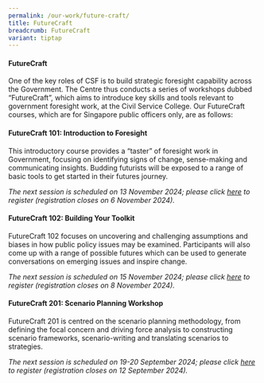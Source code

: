 ```yaml
---
permalink: /our-work/future-craft/
title: FutureCraft
breadcrumb: FutureCraft
variant: tiptap
---
```

<h4><strong>FutureCraft</strong></h4>
<p>One of the key roles of CSF is to build strategic foresight capability
across the Government. The Centre thus conducts a series of workshops dubbed
“FutureCraft”, which aims to introduce key skills and tools relevant to
government foresight work, at the Civil Service College. Our FutureCraft
courses, which are for Singapore public officers only, are as follows:</p>
<h4><strong>FutureCraft 101: Introduction to Foresight</strong></h4>
<p>This introductory course provides a “taster” of foresight work in Government,
focusing on identifying signs of change, sense-making and communicating
insights. Budding futurists will be exposed to a range of basic tools to
get started in their futures journey.</p>
<p><em>The next session is scheduled on 13 November 2024; please click <a href="https://register.csc.gov.sg/registration?courseId=300186&amp;classNum=8" rel="noopener noreferrer nofollow" target="_blank">here</a> to register (registration closes on 6 November 2024).</em>
</p>
<h4><strong>FutureCraft 102: Building Your Toolkit</strong></h4>
<p>FutureCraft 102 focuses on uncovering and challenging assumptions and
biases in how public policy issues may be examined. Participants will also
come up with a range of possible futures which can be used to generate
conversations on emerging issues and inspire change.</p>
<p><em>The next session is scheduled on 15 November 2024; please click <a href="https://register.csc.gov.sg/registration?courseId=300187&amp;classNum=7" rel="noopener noreferrer nofollow" target="_blank">here</a> to register (registration closes on 8 November 2024).</em>
</p>
<h4><strong>FutureCraft 201: Scenario Planning Workshop</strong></h4>
<p>FutureCraft 201 is centred on the scenario planning methodology, from
defining the focal concern and driving force analysis to constructing scenario
frameworks, scenario-writing and translating scenarios to strategies.</p>
<p><em>The next session is scheduled on 19-20 September 2024; please click <a href="https://register.csc.gov.sg/registration?courseId=304756&amp;classNum=4" rel="noopener noreferrer nofollow" target="_blank">here</a> to register (registration closes on 12 September 2024).</em>
</p>